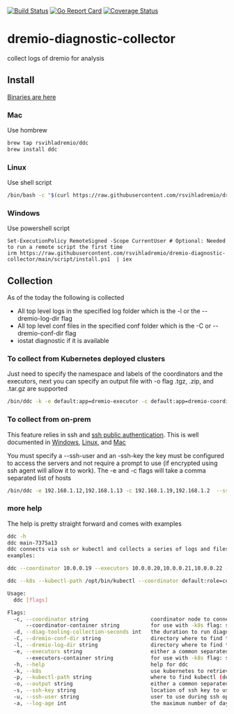 [![Build Status](https://github.com/rsvihladremio/dremio-diagnostic-collector/actions/workflows/go.yml/badge.svg)](https://github.com/rsvihladremio/dremio-diagnostic-collector/actions/workflows/go.yml)
[![Go Report Card](https://goreportcard.com/badge/github.com/rsvihladremio/dremio-diagnostic-collector)](https://goreportcard.com/report/github.com/rsvihladremio/dremio-diagnostic-collector)
[![Coverage Status](https://coveralls.io/repos/github/rsvihladremio/dremio-diagnostic-collector/badge.svg?branch=main)](https://coveralls.io/github/rsvihladremio/dremio-diagnostic-collector?branch=main)


# dremio-diagnostic-collector

collect logs of dremio for analysis

## Install

[Binaries are here](https://github.com/rsvihladremio/dremio-diagnostic-collector/releases)

### Mac

Use hombrew

```sh
brew tap rsvihladremio/ddc
brew install ddc
```

### Linux

Use shell script

```sh
/bin/bash -c "$(curl https://raw.githubusercontent.com/rsvihladremio/dremio-diagnostic-collector/main/script/install)"
```

### Windows

Use powershell script

```pwsh
Set-ExecutionPolicy RemoteSigned -Scope CurrentUser # Optional: Needed to run a remote script the first time
irm https://raw.githubusercontent.com/rsvihladremio/dremio-diagnostic-collector/main/script/install.ps1  | iex 
```
## Collection

As of the today the following is collected

* All top level logs in the specified log folder which is the -l or the --dremio-log-dir flag
* All top level conf files in the specified conf folder which is the -C or --dremio-conf-dir flag
* iostat diagnostic if it is available

### To collect from Kubernetes deployed clusters

Just need to specify the namespace and labels of the coordinators and the executors, next you can specify an output file with -o flag
.tgz, .zip, and .tar.gz are supported

```sh
/bin/ddc -k -e default:app=dremio-executor -c default:app=dremio-coordinator -o ~/Downloads/k8s-diag.tgz
```

### To collect from on-prem

This feature relies in ssh and [ssh public authentication](https://www.ssh.com/academy/ssh/public-key-authentication).
This is well documented in [Windows](https://docs.microsoft.com/en-us/windows-server/administration/openssh/openssh_keymanagement),
[Linux](https://www.redhat.com/sysadmin/key-based-authentication-ssh), and [Mac](https://www.linode.com/docs/guides/connect-to-server-over-ssh-on-mac/)

You must specify a --ssh-user and an -ssh-key the key must be configured to access the servers and not require a prompt to use (if encrypted using ssh agent will allow it to work).
The -e and -c flags will take a comma separated list of hosts

```sh
/bin/ddc -e 192.168.1.12,192.168.1.13 -c 192.168.1.19,192.168.1.2  --ssh-user ubuntu --ssh-key ~/.ssh/id_rsa -o ~/Downloads/k8s-diag.tgz
```

### more help

The help is pretty straight forward and comes with examples

```sh
ddc -h
ddc main-7375a13
ddc connects via ssh or kubectl and collects a series of logs and files for dremio, then puts those collected files in an archive
examples:

ddc --coordinator 10.0.0.19 --executors 10.0.0.20,10.0.0.21,10.0.0.22 --ssh-key $HOME/.ssh/id_rsa_dremio --output diag.zip

ddc --k8s --kubectl-path /opt/bin/kubectl --coordinator default:role=coordinator-dremio --executors default:role=executor-dremio --output diag.tar.gz

Usage:
  ddc [flags]

Flags:
  -c, --coordinator string                    coordinator node to connect to for collection
      --coordinator-container string          for use with -k8s flag: sets the container name to use to retrieve logs in the coordinators (default "dremio-master-coordinator")
  -d, --diag-tooling-collection-seconds int   the duration to run diagnostic collection tools like iostat, jstack etc (default 60)
  -C, --dremio-conf-dir string                directory where to find the configuration files for kubernetes this defaults to /opt/dremio/conf and for ssh this defaults to /etc/dremio/
  -l, --dremio-log-dir string                 directory where to find the logs (default "/var/log/dremio")
  -e, --executors string                      either a common separated list or a ip range of executors nodes to connect to
      --executors-container string            for use with -k8s flag: sets the container name to use to retrieve logs in the executors (default "dremio-executor")
  -h, --help                                  help for ddc
  -k, --k8s                                   use kubernetes to retrieve the diagnostics instead of ssh, instead of hosts pass in labels to the --cordinator and --executors flags
  -p, --kubectl-path string                   where to find kubectl (default "kubectl")
  -o, --output string                         either a common separated list or a ip range of executors nodes to connect to (default "diag.zip")
  -s, --ssh-key string                        location of ssh key to use to login
  -u, --ssh-user string                       user to use during ssh operations to login
  -a, --log-age int                           the maximum number of days to go back for log retreival
  
```
